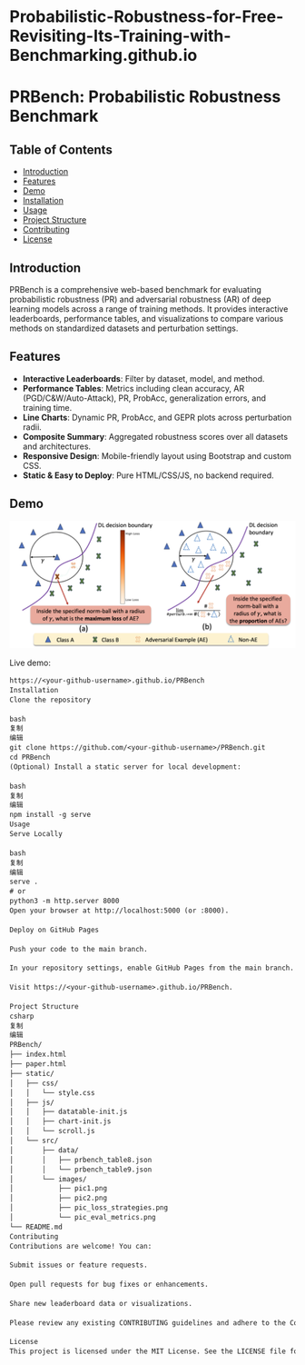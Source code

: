 # Probabilistic-Robustness-for-Free-Revisiting-Its-Training-with-Benchmarking.github.io

# PRBench: Probabilistic Robustness Benchmark

## Table of Contents

- [Introduction](#introduction)
- [Features](#features)
- [Demo](#demo)
- [Installation](#installation)
- [Usage](#usage)
- [Project Structure](#project-structure)
- [Contributing](#contributing)
- [License](#license)

## Introduction

PRBench is a comprehensive web-based benchmark for evaluating probabilistic robustness (PR) and adversarial robustness (AR) of deep learning models across a range of training methods. It provides interactive leaderboards, performance tables, and visualizations to compare various methods on standardized datasets and perturbation settings.

## Features

- **Interactive Leaderboards**: Filter by dataset, model, and method.  
- **Performance Tables**: Metrics including clean accuracy, AR (PGD/C&W/Auto-Attack), PR, ProbAcc, generalization errors, and training time.  
- **Line Charts**: Dynamic PR, ProbAcc, and GEPR plots across perturbation radii.  
- **Composite Summary**: Aggregated robustness scores over all datasets and architectures.  
- **Responsive Design**: Mobile-friendly layout using Bootstrap and custom CSS.  
- **Static & Easy to Deploy**: Pure HTML/CSS/JS, no backend required.

## Demo

![Landing Page](static/src/images/pic1.png)

Live demo:  
```txt
https://<your-github-username>.github.io/PRBench
Installation
Clone the repository

bash
复制
编辑
git clone https://github.com/<your-github-username>/PRBench.git
cd PRBench
(Optional) Install a static server for local development:

bash
复制
编辑
npm install -g serve
Usage
Serve Locally

bash
复制
编辑
serve .
# or
python3 -m http.server 8000
Open your browser at http://localhost:5000 (or :8000).

Deploy on GitHub Pages

Push your code to the main branch.

In your repository settings, enable GitHub Pages from the main branch.

Visit https://<your-github-username>.github.io/PRBench.

Project Structure
csharp
复制
编辑
PRBench/
├── index.html
├── paper.html
├── static/
│   ├── css/
│   │   └── style.css
│   ├── js/
│   │   ├── datatable-init.js
│   │   ├── chart-init.js
│   │   └── scroll.js
│   └── src/
│       ├── data/
│       │   ├── prbench_table8.json
│       │   └── prbench_table9.json
│       └── images/
│           ├── pic1.png
│           ├── pic2.png
│           ├── pic_loss_strategies.png
│           └── pic_eval_metrics.png
└── README.md
Contributing
Contributions are welcome! You can:

Submit issues or feature requests.

Open pull requests for bug fixes or enhancements.

Share new leaderboard data or visualizations.

Please review any existing CONTRIBUTING guidelines and adhere to the Code of Conduct if provided.

License
This project is licensed under the MIT License. See the LICENSE file for details.
